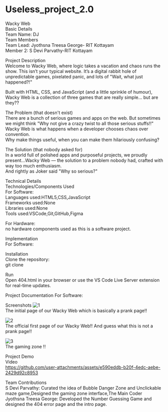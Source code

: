 # Useless_project_2.0
Wacky Web     
Basic Details  
Team Name: DJ  
Team Members  
Team Lead: Jyothsna Treesa George- RIT Kottayam  
Member 2: S Devi Parvathy-RIT Kottayam  

Project Description  
Welcome to Wacky Web, where logic takes a vacation and chaos runs the show. This isn’t your typical website. It’s a digital rabbit hole of unpredictable games, pixelated panic, and lots of "Wait, what just happened?!"  

Built with HTML, CSS, and JavaScript (and a little sprinkle of humour), Wacky Web is a collection of three games that are really simple… but are they??  

The Problem (that doesn't exist)  
There are a bunch of serious games and apps on the web. But sometimes we might think "Why not give a crazy twist to all those serious stuffs!!"  
Wacky Web is what happens when a developer chooses chaos over convention.  
Why make things useful, when you can make them hilariously confusing?  

The Solution (that nobody asked for)   
In a world full of polished apps and purposeful projects, we proudly present…Wacky Web — the solution to a problem nobody had, crafted with way too much enthusiasm.   
And rightly as Joker said "Why so serious?"  

Technical Details   
Technologies/Components Used   
For Software:   
Languages used:HTML5,CSS,JavaScript   
Frameworks used:None   
Libraries used:None   
Tools used:VSCode,Git,GitHub,Figma   

For Hardware:   
no hardware components used as this is a software project.   

Implementation   
For Software:   

Installation   
Clone the repository:   
git clone <repo-link>   

Run   
Open 404.html in your browser or use the VS Code Live Server extension for real-time updates.   

Project Documentation
For Software:

Screenshots 
![1](https://github.com/user-attachments/assets/3f57cc3a-866c-44ea-9085-271265d1776e)   
The initial page of  our Wacky Web which is basically a prank page!!   

![2](https://github.com/user-attachments/assets/fd7c619c-56bf-4aa5-aed1-a8d450f3f110)   
The official first page of our Wacky Web!! And guess what this is not a prank page!!   

![3](https://github.com/user-attachments/assets/49fb4bb5-3643-40ab-9b74-1b4e6b76b998)   
The gaming zone !!   

Project Demo   
Video   
https://github.com/user-attachments/assets/e590eddb-b20f-4edc-aebe-2429d92c8953   

Team Contributions   
S Devi Parvathy: Curated the idea of Bubble Danger Zone and Unclickable maze game,Designed the gaming zone interface,The Main Coder   
Jyothsna Treesa George: Developed the Number Guessing Game and designed the 404 error page and the intro page.   
